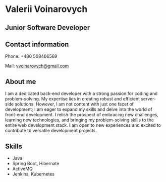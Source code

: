 # Valerii Voinarovych

## Junior Software Developer

## Contact information
Phone: +480 508406569

Mail: vvoinarovych@gmail.com

## About me

I am a dedicated back-end developer with a strong passion for coding and problem-solving. My expertise lies in creating robust and efficient server-side solutions. However, I am not content with just one facet of development; I am eager to expand my skills and delve into the world of front-end development. I relish the prospect of embracing new challenges, learning new technologies, and bringing my problem-solving skills to the entire web development stack. I am open to new experiences and excited to contribute to versatile development projects.

## Skills
* Java
* Spring Boot, Hibernate
* ActiveMQ
* Jenkins, Kubernetes
